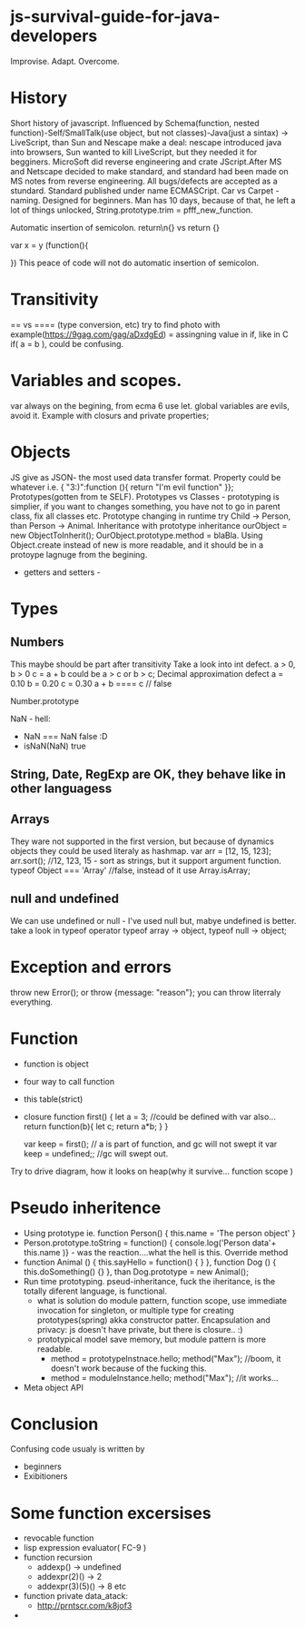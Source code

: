 # js-survival-guide-for-java-developers
Improvise. Adapt. Overcome.

# History
Short history of javascript.
Influenced by Schema(function, nested function)-Self/SmallTalk(use object, but not classes)-Java(just a sintax) -> LiveScript,
than Sun and Nescape make a deal: nescape introduced java into browsers, Sun wanted to kill LiveScript, but they needed it for begginers.
MicroSoft did reverse engineering and crate JScript.After MS and Netscape decided to make standard, and standard had been made on MS notes from reverse 
engineering. All bugs/defects are accepted as a stundard. Standard published under name ECMASCript.
Car vs Carpet - naming. 
Designed for beginners. Man has 10 days, because of that, he left a lot of things unlocked, String.prototype.trim = pfff_new_function.


Automatic insertion of semicolon. return\n{} vs return {}

var x = y
(function(){

})
This peace of code will not do automatic insertion of semicolon.

# Transitivity 
== vs ==== (type conversion, etc) try to find photo with example(https://9gag.com/gag/aDxdgEd)
 = assingning value in if, like in C if( a = b ), could be confusing.
 

# Variables and scopes.
var always on the begining, from ecma 6 use let.
global variables are evils, avoid it.
Example with closurs and private properties;

# Objects 
JS give as JSON- the most used data transfer format. Property could be whatever i.e. { "3:)":function (){ return "I'm evil function" }};
Prototypes(gotten from te SELF). Prototypes vs Classes - prototyping is simplier, if you want to changes something, you have not to go in parent class, fix all classes etc. Prototype changing in runtime try Child -> Person, than Person -> Animal. Inheritance with prototype inheritance ourObject = new ObjectToInherit();
OurObject.prototype.method = blaBla. Using Object.create instead of new is more readable, and it should be in a protoype lagnuge from the begining.
* getters and setters -  

# Types
## Numbers
This maybe should be part after transitivity 
Take a look into int defect. a > 0, b > 0 c = a + b could be a > c or b > c;
Decimal approximation defect
a = 0.10
b = 0.20
c = 0.30
a + b ==== c // false

Number.prototype 

NaN - hell:
* NaN === NaN false :D
* isNaN(NaN) true

## String, Date, RegExp are OK, they behave like in other languagess

## Arrays 
They ware not supported in the first version, but because of dynamics objects they could be used literaly as hashmap.
var arr = [12, 15, 123]; arr.sort(); //12, 123, 15 - sort as strings, but it support argument function. typeof Object === 'Array' //false, instead of it use Array.isArray;

## null and undefined 
We can use undefined or null - I've used null but, mabye undefined is better. 
take a look in typeof operator typeof array -> object, typeof null -> object;

# Exception and errors
throw new Error(); or throw {message: "reason"}; you can throw literraly everything.

# Function

* function is object
* four way to call function
* this table(strict)
* closure
    function first() {
        let a = 3; //could be defined with var also...
        return function(b){
            let c;
            return a*b;
        }
    }

    var keep = first(); // a is part of function, and gc will not swept it
    var keep = undefined;; //gc will swept out.



 Try to drive diagram, how it looks on heap(why it survive... function scope )

# Pseudo inheritence 
* Using prototype ie. function Person() { this.name = 'The person object' }
* Person.prototype.toString = function() { console.log('Person data'+ this.name )} - was the reaction....what the hell is this. Override method
* function Animal () { this.sayHello = function() {  } }, function Dog () { this.doSomething() {} }, than Dog.prototype = new Animal();
* Run time prototyping. pseud-inheritance, fuck the iheritance, is the totally diferent language, is functional.
    * what is solution do module pattern, function scope, use immediate invocation for singleton, or multiple type for creating prototypes(spring) akka constructor patter. Encapsulation and privacy: js doesn't have private, but there is closure.. :)
    * prototypical model save memory, but module pattern is more readable. 
        * method = prototypeInstnace.hello; method("Max"); //boom, it doesn't work because of the fucking this.
        * method = moduleInstance.hello;  method("Max"); //it works... 
* Meta object API
# Conclusion 
Confusing code usualy is written by
* beginners
* Exibitioners
# Some function excersises 
* revocable function
* lisp expression evaluator( FC-9 )
* function recursion 
    * addexp() -> undefined
    * addexpr(2)() -> 2
    * addexpr(3)(5)() -> 8 etc
* function private data_atack:
    * http://prntscr.com/k8jof3
* 